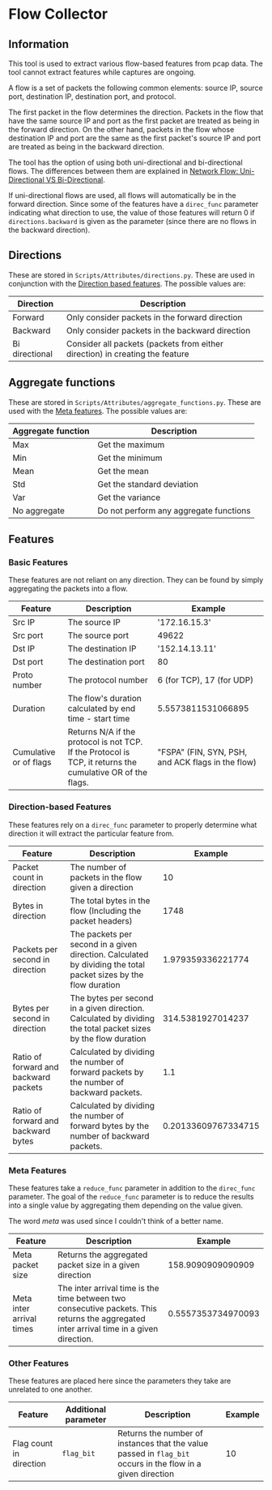 # Flow Collector
## Information
This tool is used to extract various flow-based features from pcap data. The tool cannot extract features while captures are ongoing.

A flow is a set of packets the following common elements: source IP, source port, destination IP, destination port, and protocol.

The first packet in the flow determines the direction. Packets in the flow that have the same source IP and port as the first packet are treated as being in the forward direction. On the other hand, packets in the flow whose destination IP and port are the same as the first packet's source IP and port are treated as being in the backward direction.

The tool has the option of using both uni-directional and bi-directional flows. The differences between them are explained in [Network Flow: Uni-Directional VS Bi-Directional](http://geek00l.blogspot.com/2008/01/network-flow-uni-directional-vs-bi.html).

If uni-directional flows are used, all flows will automatically be in the forward direction. Since some of the features have a `direc_func` parameter indicating what direction to use, the value of those features will return 0 if `directions.backward` is given as the parameter (since there are no flows in the backward direction).

## Directions
These are stored in `Scripts/Attributes/directions.py`. These are used in conjunction with the [Direction based features](#direction-based-features). The possible values are:

Direction | Description
--- | ---
Forward        | Only consider packets in the forward direction
Backward       | Only consider packets in the backward direction
Bi directional | Consider all packets (packets from either direction) in creating the feature

## Aggregate functions
These are stored in  `Scripts/Attributes/aggregate_functions.py`. These are used with the [Meta features](#meta-features). The possible values are:

Aggregate function | Description
--- | ---
Max  | Get the maximum
Min  | Get the minimum
Mean | Get the mean
Std  | Get the standard deviation
Var  | Get the variance
No aggregate  | Do not perform any aggregate functions


## Features
### Basic Features
These features are not reliant on any direction. They can be found by simply aggregating the packets into a flow.

Feature | Description | Example
--- | --- | ---
Src IP                 | The source IP | '172.16.15.3'
Src port               | The source port | 49622
Dst IP                 | The destination IP | '152.14.13.11'
Dst port               | The destination port | 80
Proto number           | The protocol number  | 6 (for TCP), 17 (for UDP)
Duration               | The flow's duration calculated by end time - start time | 5.5573811531066895
Cumulative or of flags | Returns N/A if the protocol is not TCP. If the Protocol is TCP, it returns the cumulative OR of the flags. | "FSPA" (FIN, SYN, PSH, and ACK flags in the flow)

### Direction-based Features
These features rely on a `direc_func` parameter to properly determine what direction it will extract the particular feature from.

Feature | Description | Example
--- | --- | ---
Packet count in direction             | The number of packets in the flow given a direction| 10
Bytes in direction                    | The total bytes in the flow (Including the packet headers) | 1748
Packets per second in direction       | The packets per second in a given direction. Calculated by dividing the total packet sizes by the flow duration | 1.979359336221774
Bytes per second in direction         | The bytes per second in a given direction. Calculated by dividing the total packet sizes by the flow duration | 314.5381927014237
Ratio of forward and backward packets | Calculated by dividing the number of forward packets by the number of backward packets. | 1.1
Ratio of forward and backward bytes   | Calculated by dividing the number of forward bytes by the number of backward packets. | 0.20133609767334715


### Meta Features
These features take a `reduce_func` parameter in addition to the `direc_func` parameter. The goal of the  `reduce_func` parameter is to reduce the results into a single value by aggregating them depending on the value given.

The word *meta* was used since I couldn't think of a better name.

Feature | Description | Example
--- | --- | ---
Meta packet size         | Returns the aggregated packet size in a given direction | 158.9090909090909
Meta inter arrival times | The inter arrival time is the time between two consecutive packets. This returns the aggregated inter arrival time in a given direction. | 0.5557353734970093

### Other Features
These features are placed here since the parameters they take are unrelated to one another.

Feature | Additional parameter | Description | Example
--- | --- | --- | ---
Flag count in direction | `flag_bit` | Returns the number of instances that the value passed in `flag_bit` occurs in the flow in a given direction | 10
